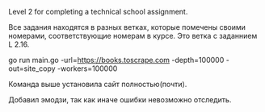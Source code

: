 Level 2 for completing a technical school assignment.

Все задания находятся в разных ветках, которые помечены своими номерами, соответствующие номерам в курсе.
Это ветка с заданнием L 2.16.

go run main.go -url=https://books.toscrape.com -depth=100000 -out=site_copy -workers=100000

Команда выше установила сайт полностью(почти).

Добавил эмодзи, так как иначе ошибки невозможно отследить.
